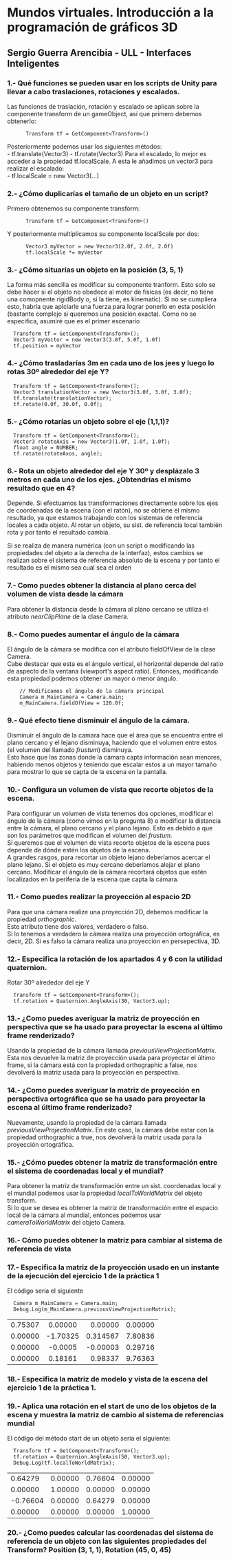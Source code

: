 # Mundos virtuales. Introducción a la programación de gráficos 3D  
## Sergio Guerra Arencibia - ULL - Interfaces Inteligentes  
### 1.- Qué funciones se pueden usar en los scripts de Unity para llevar a cabo traslaciones, rotaciones y escalados.  
  
  Las funciones de traslación, rotación y escalado se aplican sobre la componente transform de un gameObject, así que primero debemos obtenerlo:  
  ```
        Transform tf = GetComponent<Transform>()
  ```  
  Posteriormente podemos usar los siguientes métodos:  
    - tf.translate(Vector3)
    - tf.rotate(Vector3)
  Para el escalado, lo mejor es acceder a la propiedad tf.localScale. A esta le añadimos un vector3 para realizar el escalado:  
    - tf.localScale = new Vector3(...)  
      
### 2.- ¿Cómo duplicarías el tamaño de un objeto en un script?  

  Primero obtenemos su componente transform:  
  ```
        Transform tf = GetComponent<Transform>()
  ```  
  Y posteriormente multiplicamos su componente localScale por dos:  
  ```  
        Vector3 myVector = new Vector3(2.0f, 2.0f, 2.0f)
        tf.localScale *= myVector
  ```  
### 3.- ¿Cómo situarías un objeto en la posición (3, 5, 1)  

  La forma más sencilla es modificar su componente tranform. Esto solo se debe hacer si el objeto no obedece al motor de físicas (es decir, no tiene una comopnente rigidBody o, si la tiene, es kinematic). Si no se cumpliera esto, habría que aplciarle una fuerza para lograr ponerlo en esta posición (bastante complejo si queremos una posición exacta). Como no se especifica, asumiré que es el primer escenario  
  ```  
    Transform tf = GetComponent<Transform>();
    Vector3 myVector = new Vector3(3.0f, 5.0f, 1.0f)
    tf.position = myVector  

  ```  

### 4.- ¿Cómo trasladarías 3m en cada uno de los jees y luego lo rotas 30º alrededor del eje Y?  

```  
  Transform tf = GetComponent<Transform>();
  Vector3 translationVector = new Vector3(3.0f, 3.0f, 3.0f);
  tf.translate(translationVector);
  tf.rotate(0.0f, 30.0f, 0.0f);
```  

### 5.- ¿Cómo rotarías un objeto sobre el eje (1,1,1)?  
``` 
  Transform tf = GetComponent<Transform>();
  Vector3 rotateAxis = new Vector3(1.0f, 1.0f, 1.0f);
  float angle = NUMBER;
  tf.rotate(rotateAxos, angle);
```  
  

### 6.- Rota un objeto alrededor del eje Y 30º y desplázalo 3 metros en cada uno de los ejes. ¿Obtendrías el mismo resultado que en 4?  

Depende. Si efectuamos las transformaciones directamente sobre los ejes de coordenadas de la escena (con el ratón), no se obtiene el mismo resultado, ya que estamos trabajando con los sistemas de referencia locales a cada objeto. Al rotar un objeto, su sist. de referencia local también rota y por tanto el resultado cambia.  

Si se realiza de manera numérica (con un script o modificando las propiedades del objeto a la derecha de la interfaz), estos cambios se realizan sobre el sistema de referencia absoluto de la escena y por tanto el resultado es el mismo sea cual sea el orden
   

### 7.- Como puedes obtener la distancia al plano cerca del volumen de vista desde la cámara  

Para obtener la distancia desde la cámara al plano cercano se utiliza el atributo *nearClipPlane* de la clase
Camera.  
  

### 8.- Como puedes aumentar el ángulo de la cámara  

El ángulo de la cámara se modifica con el atributo fieldOfView de la clase Camera.  
Cabe destacar que esta es el ángulo vertical, el horizontal depende del ratio de aspecto de la ventana (viewport's aspect ratio).
Entonces, modificando esta propiedad podemos obtener un mayor o menor ángulo.  
```
    // Modificamos el ángulo de la cámara principal
    Camera m_MainCamera = Camera.main;
    m_MainCamera.fieldOfView = 120.0f;  
```  

### 9.- Qué efecto tiene disminuir el ángulo de la cámara.  

Disminuir el ángulo de la camara hace que el área que se encuentra entre el plano cercano y el 
lejano disminuya, haciendo que el volumen entre estos (el volumen del llamado *frustum*) disminuya.  
Esto hace que las zonas donde la cámara capta información sean menores, habiendo menos objetos y teniendo que escalar
estos a un mayor tamaño para mostrar lo que se capta de la escena en la pantalla.  
  
### 10.- Configura un volumen de vista que recorte objetos de la escena.  

Para configurar un volumen de vista tenemos dos opciones, modificar el ángulo de la cámara (como vimos en la pregunta 8) o
modificar la distancia entre la cámara, el plano cercano y el plano lejano. Esto es debido a que son los parámetros que modifican
el volumen del *frustum*.  
Si queremos que el volumen de vista recorte objetos de la escena pues depende de dónde estén los objetos de la escena.  
A grandes rasgos, para recortar un objeto lejano deberíamos acercar el plano lejano. Si el objeto es muy cercano deberíamos 
alejar el plano cercano. Modificar el ángulo de la cámara recortará objetos que estén localizados en la periferia de la escena
que capta la cámara.  

### 11.- Como puedes realizar la proyección al espacio 2D
  
Para que una cámara realize una proyección 2D, debemos modificar la propiedad *orthographic*.  
Este atributo tiene dos valores, verdadero o falso.  
Si lo tenemos a verdadero la cámara realiza una proyección ortográfica, es decir, 2D. Si es falso la cámara
realiza una proyección en persepectiva, 3D.  

### 12.- Especifica la rotación de los apartados 4 y 6 con la utilidad quaternion.  

Rotar 30º alrededor del eje Y  
```  
  Transform tf = GetComponent<Transform>();
  tf.rotation = Quaternion.AngleAxis(30, Vector3.up);  
```  

### 13.- ¿Como puedes averiguar la matriz de proyección en perspectiva que se ha usado para proyectar la escena al último frame renderizado?  

Usando la propiedad de la cámara llamada *previousViewProjectionMatrix*. Esta nos devuelve la matriz de proyección usada para proyectar el último frame, 
si la cámara está con la propiedad orthographic a false, nos devolverá la matriz usada para la proyección en perspectiva.  
  
### 14.- ¿Como puedes averiguar la matriz de proyección en perspectiva ortográfica que se ha usado para proyectar la escena al último frame renderizado?

Nuevamente, usando la propiedad de la cámara llamada *previousViewProjectionMatrix*.
En este caso, la cámara debe estar con la propiedad orthographic a true, nos devolverá la matriz usada para la proyección ortográfica.  

### 15.- ¿Cómo puedes obtener la matriz de transformación entre el sistema de coordenadas local y el mundial?

Para obtener la matriz de transformación entre un sist. coordenadas local y el mundial podemos usar la propiedad *localToWorldMatrix* del
objeto transform.  
Si lo que se desea es obtener la matriz de transformación entre el espacio local de la cámara al mundial, entonces podemos usar *cameraToWorldMatrix* 
del objeto Camera.  
  
### 16.- Cómo puedes obtener la matriz para cambiar al sistema de referencia de vista  

### 17.- Especifica la matriz de la proyección usado en un instante de la ejecución del ejercicio 1 de la práctica 1
El código sería el siguiente  
```  
  Camera m_MainCamera = Camera.main;  
  Debug.Log(m_MainCamera.previousViewProjectionMatrix);
```

| | | | |
| ------------- |:-------------:| -----:| -----:|
| 0.75307  | 0.00000  | 0.00000  | 0.00000 |
| 0.00000  | -1.70325 | 0.314567 | 7.80836 |
| 0.00000  | -0.0005  | -0.00003 | 0.29716 |
| 0.00000  | 0.18161  | 0.98337  | 9.76363 |
  
### 18.- Especifica la matriz de modelo y vista de la escena del ejercicio 1 de la práctica 1.  

### 19.- Aplica una rotación en el start de uno de los objetos de la escena y muestra la matriz de cambio al sistema de referencias mundial  
  
El código del método start de un objeto sería el siguiente:  
```  
  Transform tf = GetComponent<Transform>();
  tf.rotation = Quaternion.AngleAxis(50, Vector3.up);
  Debug.Log(tf.localToWorldMatrix);  

```  
| | | | |
| ------------- |:-------------:| -----:| -----:|
| 0.64279  | 0.00000  | 0.76604  | 0.00000 |
| 0.00000  | 1.00000  | 0.00000  | 0.00000 |
| -0.76604 | 0.00000  | 0.64279  | 0.00000 |
| 0.00000  | 0.00000  | 0.00000  | 1.00000 |  
   


### 20.- ¿Como puedes calcular las coordenadas del sistema de referencia de un objeto con las siguientes propiedades del Transform? Position (3, 1, 1), Rotation (45, 0, 45)

